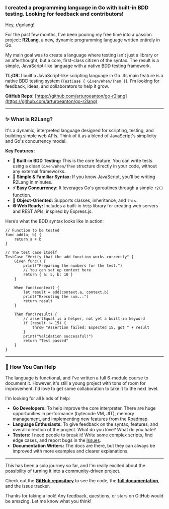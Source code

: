 ### I created a programming language in Go with built-in BDD testing. Looking for feedback and contributors!

Hey, r/golang!

For the past few months, I've been pouring my free time into a passion project: **R2Lang**, a new, dynamic programming language written entirely in Go.

My main goal was to create a language where testing isn't just a library or an afterthought, but a core, first-class citizen of the syntax. The result is a simple, JavaScript-like language with a native BDD testing framework.

**TL;DR:** I built a JavaScript-like scripting language in Go. Its main feature is a native BDD testing system (`TestCase { Given/When/Then }`). I'm looking for feedback, ideas, and collaborators to help it grow.

**GitHub Repo:** [https://github.com/arturoeanton/go-r2lang](https://github.com/arturoeanton/go-r2lang)

---

### ✨ What is R2Lang?

It's a dynamic, interpreted language designed for scripting, testing, and building simple web APIs. Think of it as a blend of JavaScript's simplicity and Go's concurrency model.

**Key Features:**

*   **🧪 Built-in BDD Testing:** This is the core feature. You can write tests using a clean `Given/When/Then` structure directly in your code, without any external frameworks.
*   **🚀 Simple & Familiar Syntax:** If you know JavaScript, you'll be writing R2Lang in minutes.
*   **⚡ Easy Concurrency:** It leverages Go's goroutines through a simple `r2()` function.
*   **🧱 Object-Oriented:** Supports classes, inheritance, and `this`.
*   **🌐 Web Ready:** Includes a built-in `http` library for creating web servers and REST APIs, inspired by Express.js.

Here’s what the BDD syntax looks like in action:

```r2
// Function to be tested
func add(a, b) {
    return a + b
}

// The test case itself
TestCase "Verify that the add function works correctly" {
    Given func() {
        print("Preparing the numbers for the test.")
        // You can set up context here
        return { a: 5, b: 10 }
    }
    
    When func(context) {
        let result = add(context.a, context.b)
        print("Executing the sum...")
        return result
    }
    
    Then func(result) {
        // assertEqual is a helper, not yet a built-in keyword
        if (result != 15) {
            throw "Assertion failed: Expected 15, got " + result
        }
        print("Validation successful!")
        return "Test passed"
    }
}
```

---

### 💖 How You Can Help

The language is functional, and I've written a full 6-module course to document it. However, it's still a young project with tons of room for improvement. I'd love to get some collaboration to take it to the next level.

I'm looking for all kinds of help:

*   **Go Developers:** To help improve the core interpreter. There are huge opportunities in performance (bytecode VM, JIT), memory management, and implementing new features from the [Roadmap](https://github.com/arturoeanton/go-r2lang/blob/main/docs/en/roadmap.md).
*   **Language Enthusiasts:** To give feedback on the syntax, features, and overall direction of the project. What do you love? What do you hate?
*   **Testers:** I need people to break it! Write some complex scripts, find edge cases, and report bugs in the [Issues](https://github.com/arturoeanton/go-r2lang/issues).
*   **Documentation Writers:** The docs are there, but they can always be improved with more examples and clearer explanations.

---

This has been a solo journey so far, and I'm really excited about the possibility of turning it into a community-driven project.

Check out the [**GitHub repository**](https://github.com/arturoeanton/go-r2lang) to see the code, the [**full documentation**](https://github.com/arturoeanton/go-r2lang/blob/main/docs/en/README.md), and the issue tracker.

Thanks for taking a look! Any feedback, questions, or stars on GitHub would be amazing. Let me know what you think!
